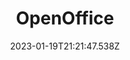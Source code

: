 ---
title: OpenOffice
# Before you add, verify that the language is supported. Use ISO 639-1 code only without country code. ms instead of ms_MY. If the source language is English, do not add to the list.
languages:
  - en
  - km
  - th
website: https://www.openoffice.org/
cover: /files/openoffice.jpg
tags:
  - Productivity & Browser
categories:
  - Digital Security Tools
credits: Text by Khairil Zhafri/EngageMedia.
date: 2023-01-19T21:21:47.538Z
---